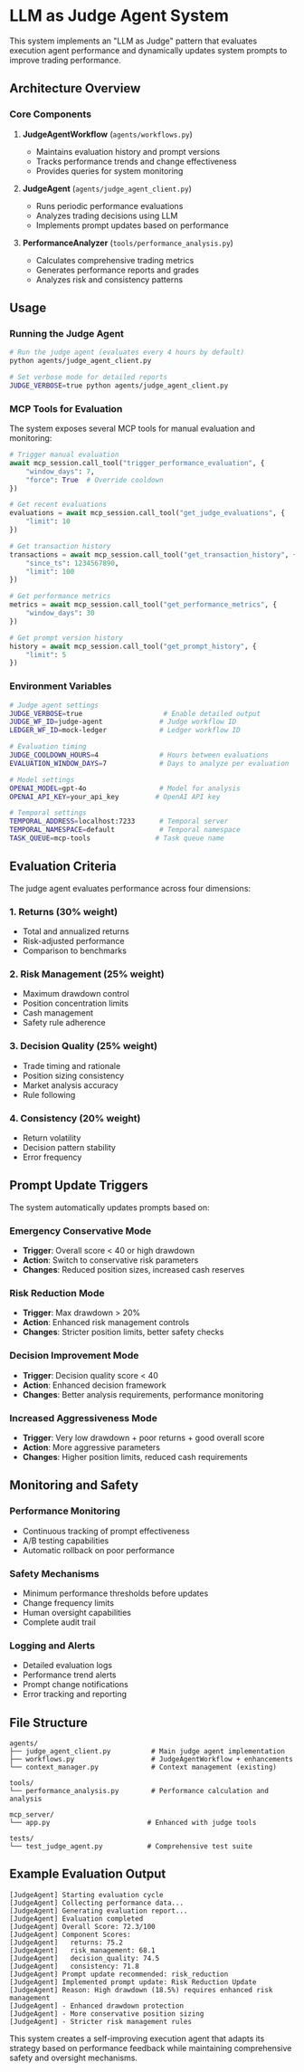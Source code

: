 # LLM as Judge Agent System

This system implements an "LLM as Judge" pattern that evaluates execution agent performance and dynamically updates system prompts to improve trading performance.

## Architecture Overview

### Core Components

1. **JudgeAgentWorkflow** (`agents/workflows.py`)
   - Maintains evaluation history and prompt versions
   - Tracks performance trends and change effectiveness
   - Provides queries for system monitoring

2. **JudgeAgent** (`agents/judge_agent_client.py`) 
   - Runs periodic performance evaluations
   - Analyzes trading decisions using LLM
   - Implements prompt updates based on performance


3. **PerformanceAnalyzer** (`tools/performance_analysis.py`)
   - Calculates comprehensive trading metrics
   - Generates performance reports and grades
   - Analyzes risk and consistency patterns

## Usage

### Running the Judge Agent

```bash
# Run the judge agent (evaluates every 4 hours by default)
python agents/judge_agent_client.py

# Set verbose mode for detailed reports
JUDGE_VERBOSE=true python agents/judge_agent_client.py
```

### MCP Tools for Evaluation

The system exposes several MCP tools for manual evaluation and monitoring:

```python
# Trigger manual evaluation
await mcp_session.call_tool("trigger_performance_evaluation", {
    "window_days": 7,
    "force": True  # Override cooldown
})

# Get recent evaluations
evaluations = await mcp_session.call_tool("get_judge_evaluations", {
    "limit": 10
})

# Get transaction history
transactions = await mcp_session.call_tool("get_transaction_history", {
    "since_ts": 1234567890,
    "limit": 100
})

# Get performance metrics
metrics = await mcp_session.call_tool("get_performance_metrics", {
    "window_days": 30
})

# Get prompt version history
history = await mcp_session.call_tool("get_prompt_history", {
    "limit": 5
})
```

### Environment Variables

```bash
# Judge agent settings
JUDGE_VERBOSE=true                    # Enable detailed output
JUDGE_WF_ID=judge-agent              # Judge workflow ID
LEDGER_WF_ID=mock-ledger             # Ledger workflow ID

# Evaluation timing
JUDGE_COOLDOWN_HOURS=4               # Hours between evaluations
EVALUATION_WINDOW_DAYS=7             # Days to analyze per evaluation

# Model settings
OPENAI_MODEL=gpt-4o                  # Model for analysis
OPENAI_API_KEY=your_api_key         # OpenAI API key

# Temporal settings
TEMPORAL_ADDRESS=localhost:7233      # Temporal server
TEMPORAL_NAMESPACE=default           # Temporal namespace
TASK_QUEUE=mcp-tools                # Task queue name
```

## Evaluation Criteria

The judge agent evaluates performance across four dimensions:

### 1. Returns (30% weight)
- Total and annualized returns
- Risk-adjusted performance
- Comparison to benchmarks

### 2. Risk Management (25% weight)
- Maximum drawdown control
- Position concentration limits
- Cash management
- Safety rule adherence

### 3. Decision Quality (25% weight)
- Trade timing and rationale
- Position sizing consistency
- Market analysis accuracy
- Rule following

### 4. Consistency (20% weight)
- Return volatility
- Decision pattern stability
- Error frequency

## Prompt Update Triggers

The system automatically updates prompts based on:

### Emergency Conservative Mode
- **Trigger**: Overall score < 40 or high drawdown
- **Action**: Switch to conservative risk parameters
- **Changes**: Reduced position sizes, increased cash reserves

### Risk Reduction Mode  
- **Trigger**: Max drawdown > 20%
- **Action**: Enhanced risk management controls
- **Changes**: Stricter position limits, better safety checks

### Decision Improvement Mode
- **Trigger**: Decision quality score < 40
- **Action**: Enhanced decision framework
- **Changes**: Better analysis requirements, performance monitoring

### Increased Aggressiveness Mode
- **Trigger**: Very low drawdown + poor returns + good overall score
- **Action**: More aggressive parameters
- **Changes**: Higher position limits, reduced cash requirements

## Monitoring and Safety

### Performance Monitoring
- Continuous tracking of prompt effectiveness
- A/B testing capabilities
- Automatic rollback on poor performance

### Safety Mechanisms
- Minimum performance thresholds before updates
- Change frequency limits
- Human oversight capabilities
- Complete audit trail

### Logging and Alerts
- Detailed evaluation logs
- Performance trend alerts
- Prompt change notifications
- Error tracking and reporting

## File Structure

```
agents/
├── judge_agent_client.py          # Main judge agent implementation
├── workflows.py                   # JudgeAgentWorkflow + enhancements
└── context_manager.py             # Context management (existing)

tools/
└── performance_analysis.py        # Performance calculation and analysis

mcp_server/
└── app.py                        # Enhanced with judge tools

tests/
└── test_judge_agent.py           # Comprehensive test suite
```

## Example Evaluation Output

```
[JudgeAgent] Starting evaluation cycle
[JudgeAgent] Collecting performance data...
[JudgeAgent] Generating evaluation report...
[JudgeAgent] Evaluation completed
[JudgeAgent] Overall Score: 72.3/100
[JudgeAgent] Component Scores:
[JudgeAgent]   returns: 75.2
[JudgeAgent]   risk_management: 68.1
[JudgeAgent]   decision_quality: 74.5
[JudgeAgent]   consistency: 71.8
[JudgeAgent] Prompt update recommended: risk_reduction
[JudgeAgent] Implemented prompt update: Risk Reduction Update
[JudgeAgent] Reason: High drawdown (18.5%) requires enhanced risk management
[JudgeAgent] - Enhanced drawdown protection
[JudgeAgent] - More conservative position sizing
[JudgeAgent] - Stricter risk management rules
```

This system creates a self-improving execution agent that adapts its strategy based on performance feedback while maintaining comprehensive safety and oversight mechanisms.